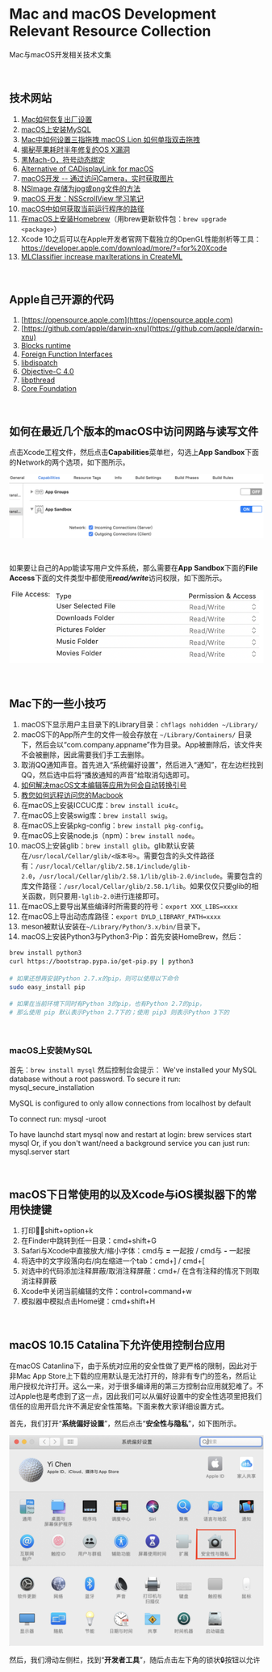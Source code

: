 # Mac and macOS Development Relevant Resource Collection
Mac与macOS开发相关技术文集

<br />

## 技术网站

1. [Mac如何恢复出厂设置](http://zhinan.sogou.com/guide/detail/?id=1610048493)
1. [macOS上安装MySQL](https://discussions.apple.com/docs/DOC-3082)
1. [Mac中如何设置三指拖拽 macOS Lion 如何单指双击拖拽](http://www.anystandards.com/archives/49079.html)
1. [揭秘苹果耗时半年修复的OS X漏洞](http://geek.csdn.net/news/detail/30401)
1. [黑Mach-O，符号动态绑定](https://github.com/facebook/fishhook)
1. [Alternative of CADisplayLink for macOS](https://stackoverflow.com/questions/14158743/alternative-of-cadisplaylink-for-mac-os-x)
1. [macOS开发 -- 通过访问Camera，实时获取图片](https://blog.csdn.net/heroguo_jp/article/details/79500654)
1. [NSImage 存储为jpg或png文件的方法](https://blog.csdn.net/yuanya/article/details/25510515)
1.  [macOS 开发：NSScrollView 学习笔记](https://segmentfault.com/a/1190000012069895)
1. [macOS中如何获取当前运行程序的路径](https://www.cnblogs.com/zenny-chen/p/3290653.html)
1. [在macOS上安装Homebrew](https://brew.sh)（用brew更新软件包：`brew upgrade <package>`）
1. Xcode 10之后可以在Apple开发者官网下载独立的OpenGL性能剖析等工具：https://developer.apple.com/download/more/?=for%20Xcode
1. [MLClassifier increase maxIterations in CreateML](https://forums.developer.apple.com/thread/104668)

<br />

## Apple自己开源的代码
1. [https://opensource.apple.com](https://opensource.apple.com)
1. [https://github.com/apple/darwin-xnu](https://github.com/apple/darwin-xnu)
1. [Blocks runtime](https://opensource.apple.com/source/clang/clang-800.0.42.1/src/projects/compiler-rt/lib/BlocksRuntime/)
1. [Foreign Function Interfaces](https://opensource.apple.com/source/libffi/libffi-18.1/)
1. [libdispatch](https://opensource.apple.com/source/libdispatch/libdispatch-913.30.4/)
1. [Objective-C 4.0](https://opensource.apple.com/source/objc4/objc4-723/)
1. [libpthread](https://opensource.apple.com/source/libpthread/libpthread-301.30.1/)
1. [Core Foundation](https://opensource.apple.com/source/CF/CF-1153.18/)

<br />

## 如何在最近几个版本的macOS中访问网路与读写文件

点击Xcode工程文件，然后点击**Capabilities**菜单栏，勾选上**App Sandbox**下面的Network的两个选项，如下图所示。

![1.png](https://github.com/zenny-chen/Mac-and-macOS-Development-Relevant-Resource-Collection/blob/master/1.png)

<br />

如果要让自己的App能读写用户文件系统，那么需要在**App Sandbox**下面的**File Access**下面的文件类型中都使用***read/write***访问权限，如下图所示。

![2.png](https://github.com/zenny-chen/Mac-and-macOS-Development-Relevant-Resource-Collection/blob/master/2.png)

<br />

## Mac下的一些小技巧

1. macOS下显示用户主目录下的Library目录：`chflags nohidden ~/Library/`
1. macOS下的App所产生的文件一般会存放在 `~/Library/Containers/` 目录下，然后会以“com.company.appname”作为目录。App被删除后，该文件夹不会被删除，因此需要我们手工去删除。
1. 取消QQ通知声音。首先进入“系统偏好设置”，然后进入“通知”，在左边栏找到QQ，然后选中后将“播放通知的声音”给取消勾选即可。
1. [如何解决macOS文本编辑等应用为何会自动转换引号](https://www.zhihu.com/question/35110457)
1. [教您如何远程访问您的Macbook](https://www.toutiao.com/a6636314785552007688)
1. 在macOS上安装ICCUC库：`brew install icu4c`。
1. 在macOS上安装swig库：`brew install swig`。
1. 在macOS上安装pkg-config：`brew install pkg-config`。
1. 在macOS上安装node.js（npm）：`brew install node`。
1. macOS上安装glib：`brew install glib`。glib默认安装在`/usr/local/Cellar/glib/<版本号>`。需要包含的头文件路径有：`/usr/local/Cellar/glib/2.58.1/include/glib-2.0`，`/usr/local/Cellar/glib/2.58.1/lib/glib-2.0/include`。需要包含的库文件路径：`/usr/local/Cellar/glib/2.58.1/lib`。如果仅仅只要glib的相关函数，则只要用`-lglib-2.0`进行连接即可。
1. 在macOS上要导出某些编译时所需要的符号：`export XXX_LIBS=xxxx`
1. 在macOS上导出动态库路径：`export DYLD_LIBRARY_PATH=xxxx`
1. meson被默认安装在`~/Library/Python/3.x/bin/`目录下。
1. macOS上安装Python3与Python3-Pip：首先安装HomeBrew，然后：
```bash
brew install python3
curl https://bootstrap.pypa.io/get-pip.py | python3

# 如果还想再安装Python 2.7.x的pip，则可以使用以下命令
sudo easy_install pip

# 如果在当前环境下同时有Python 3的pip，也有Python 2.7的pip，
# 那么使用 pip 默认表示Python 2.7下的；使用 pip3 则表示Python 3下的
```

<br />

### macOS上安装MySQL

首先：`brew install mysql`
然后控制台会提示：
We've installed your MySQL database without a root password. To secure it run:
    mysql_secure_installation

MySQL is configured to only allow connections from localhost by default

To connect run:
    mysql -uroot

To have launchd start mysql now and restart at login:
  brew services start mysql
Or, if you don't want/need a background service you can just run:
  mysql.server start

<br />

## macOS下日常使用的以及Xcode与iOS模拟器下的常用快捷键

1. 打印：shift+option+k
1. 在Finder中跳转到任一目录：cmd+shift+G
1. Safari与Xcode中直接放大/缩小字体：cmd与 **=** 一起按 / cmd与 **-** 一起按
1. 将选中的文字段落向右/向左缩进一个tab：cmd+] / cmd+[
1. 对选中的代码添加注释屏蔽/取消注释屏蔽：cmd+/  在含有注释的情况下则取消注释屏蔽
1. Xcode中关闭当前编辑的文件：control+command+w
1. 模拟器中模拟点击Home键：cmd+shift+H

<br />

## macOS 10.15 Catalina下允许使用控制台应用

在macOS Catanlina下，由于系统对应用的安全性做了更严格的限制，因此对于非Mac App Store上下载的应用默认是无法打开的，除非有专门的签名，然后让用户授权允许打开。这么一来，对于很多编译用的第三方控制台应用就犯难了。不过Apple也是考虑到了这一点，因此我们可以从偏好设置中的安全性选项里把我们信任的应用开启允许不满足安全性策略。下面来教大家详细设置方式。

首先，我们打开“**系统偏好设置**”，然后点击“**安全性与隐私**”，如下图所示。

![3.png](https://github.com/zenny-chen/Mac-and-macOS-Development-Relevant-Resource-Collection/blob/master/3.png)

然后，我们滑动左侧栏，找到“**开发者工具**”，随后点击左下角的锁状🔒按钮以允许
